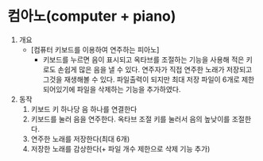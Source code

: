 # 컴아노(computer + piano)
1. 개요
   - [컴퓨터 키보드를 이용하여 연주하는 피아노]
      - 키보드를 누르면 음이 표시되고 옥타브를 조절하는 기능을 사용해 적은 키로도 손쉽게 많은 음을 낼 수 있다.
     연주자가 직접 연주한 노래가 저장되고 그것을 재생해볼 수 있다.
     파일출력이 되지만 최대 저장 파일이 6개로 제한되어있기에 파일을 삭제하는 기능을 추가하였다.
 3. 동작
    1. 키보드 키 하나당 음 하나를 연결한다
    2. 키보드를 눌러 음을 연주한다. 옥타브 조절 키를 눌러서 음의 높낮이를 조절한다.
    3. 연주한 노래를 저장한다(최대 6개)
    4. 저장한 노래를 감상한다(+ 파일 개수 제한으로 삭제 기능 추가)
